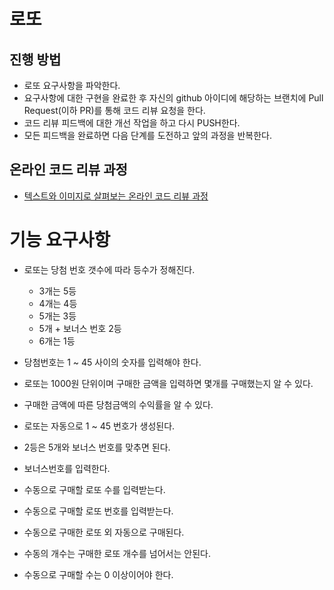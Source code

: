 # 로또
## 진행 방법
* 로또 요구사항을 파악한다.
* 요구사항에 대한 구현을 완료한 후 자신의 github 아이디에 해당하는 브랜치에 Pull Request(이하 PR)를 통해 코드 리뷰 요청을 한다.
* 코드 리뷰 피드백에 대한 개선 작업을 하고 다시 PUSH한다.
* 모든 피드백을 완료하면 다음 단계를 도전하고 앞의 과정을 반복한다.

## 온라인 코드 리뷰 과정
* [텍스트와 이미지로 살펴보는 온라인 코드 리뷰 과정](https://github.com/next-step/nextstep-docs/tree/master/codereview)

# 기능 요구사항

- 로또는 당첨 번호 갯수에 따라 등수가 정해진다.
    - 3개는 5등
    - 4개는 4등
    - 5개는 3등
    - 5개 + 보너스 번호 2등
    - 6개는 1등

- 당첨번호는 1 ~ 45 사이의 숫자를 입력해야 한다.
- 로또는 1000원 단위이며 구매한 금액을 입력하면 몇개를 구매했는지 알 수 있다.
- 구매한 금액에 따른 당첨금액의 수익률을 알 수 있다.
- 로또는 자동으로 1 ~ 45 번호가 생성된다.
- 2등은 5개와 보너스 번호를 맞추면 된다.
- 보너스번호를 입력한다.
- 수동으로 구매할 로또 수를 입력받는다.
- 수동으로 구매할 로또 번호를 입력받는다.
- 수동으로 구매한 로또 외 자동으로 구매된다.
- 수동의 개수는 구매한 로또 개수를 넘어서는 안된다.
- 수동으로 구매할 수는 0 이상이어야 한다.
